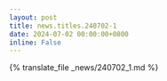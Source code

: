 ```yaml
---
layout: post
title: news.titles.240702-1
date: 2024-07-02 00:00:00+0800
inline: False
---
```


{% translate_file _news/240702_1.md %}
